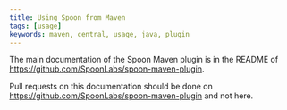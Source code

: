 ```yaml
---
title: Using Spoon from Maven
tags: [usage]
keywords: maven, central, usage, java, plugin
---
```


The main documentation of the Spoon Maven plugin is in the README of <https://github.com/SpoonLabs/spoon-maven-plugin>. 

Pull requests on this documentation should be done on <https://github.com/SpoonLabs/spoon-maven-plugin> and not here.
